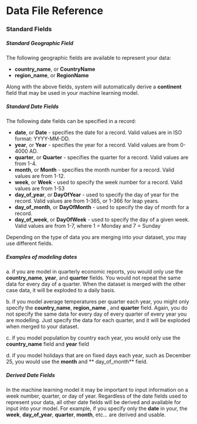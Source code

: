 # Data File Reference

### Standard Fields

##### Standard Geographic Field

The following geographic fields are available to represent your data:

* **country_name**, or **CountryName**
* **region_name**, or **RegionName**

Along with the above fields, system will automatically derive a **continent** field that may be used in your machine
learning model.

##### Standard Date Fields

The following date fields can be specified in a record:

* **date**, or **Date** - specifies the date for a record. Valid values are in ISO format: YYYY-MM-DD.
* **year**, or **Year** - specifies the year for a record. Valid values are from 0-4000 AD.
* **quarter**, or **Quarter** - specifies the quarter for a record. Valid values are from 1-4.
* **month**, or **Month** - specifies the month number for a record. Valid values are from 1-12.
* **week**, or **Week** - used to specify the week number for a record. Valid values are from 1-53
* **day_of_year**, or **DayOfYear** - used to specify the day of year for the record. Valid values are from 1-365, or
  1-366 for leap years.
* **day_of_month**, or **DayOfMonth** - used to specify the day of month for a record.
* **day_of_week**, or **DayOfWeek** - used to specify the day of a given week. Valid values are from 1-7, where 1 =
  Monday and 7 = Sunday

Depending on the type of data you are merging into your dataset, you may use different fields.

##### Examples of modeling dates

a. if you are model in quarterly economic reports, you would only use the **country_name**, **year**, and **quarter**
fields. You would not repeat the same data for every day of a quarter. When the dataset is merged with the other case
data, it will be exploded to a daily basis.

b. if you model average temperatures per quarter each year, you might only specify the **country_name**, **region_name**
, and **quarter** field. Again, you do not specify the same data for every day of every quarter of every year you are
modelling. Just specify the data for each quarter, and it will be exploded when merged to your dataset.

c. if you model population by country each year, you would only use the **country_name** field and **year** field

d. if you model holidays that are on fixed days each year, such as December 25, you would use the **month** and **
day_of_month**
field.

##### Derived Date Fields

In the machine learning model it may be important to input information on a week number, quarter, or day of year.
Regardless of the date fields used to represent your data, all other date fields will be derived and available for input
into your model. For example, if you specify only the **date**
in your, the **week**, **day_of_year**, **quarter**, **month**, etc... are derived and usable.
